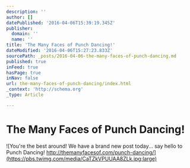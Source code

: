 ```yaml
---
description: ''
author: []
datePublished: '2016-04-06T15:39:19.345Z'
publisher:
  domain: ''
  name: ''
title: 'The Many Faces of Punch Dancing!'
dateModified: '2016-04-06T15:27:23.833Z'
sourcePath: _posts/2016-04-06-the-many-faces-of-punch-dancing.md
published: true
inFeed: true
hasPage: true
inNav: false
url: the-many-faces-of-punch-dancing/index.html
_context: 'http://schema.org'
_type: Article

---
```

# The Many Faces of Punch Dancing!
![You're the best around! We have a brand new post today... say hello to Punch Dancing! http://themanyfacesof.com/punch-dancing/](https://pbs.twimg.com/media/CaTZkVPUUAA8ZLk.jpg:large)